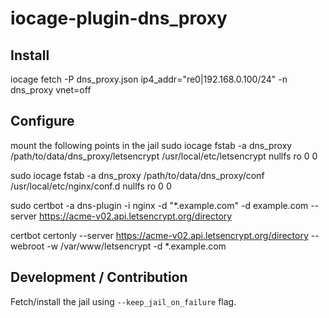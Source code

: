 # iocage-plugin-dns_proxy

## Install

iocage fetch -P dns_proxy.json ip4_addr="re0|192.168.0.100/24" -n dns_proxy vnet=off

## Configure

mount the following points in the jail
sudo iocage fstab -a dns_proxy /path/to/data/dns_proxy/letsencrypt /usr/local/etc/letsencrypt nullfs ro 0 0

sudo iocage fstab -a dns_proxy /path/to/data/dns_proxy/conf /usr/local/etc/nginx/conf.d nullfs ro 0 0

sudo certbot -a dns-plugin -i nginx -d "*.example.com" -d example.com --server https://acme-v02.api.letsencrypt.org/directory

certbot certonly --server https://acme-v02.api.letsencrypt.org/directory --webroot -w /var/www/letsencrypt -d *.example.com

## Development / Contribution
Fetch/install the jail using `--keep_jail_on_failure` flag.

